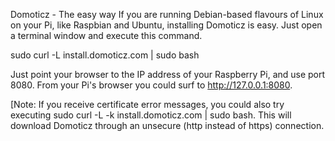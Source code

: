 Domoticz - The easy way
If you are running Debian-based flavours of Linux on your Pi, like Raspbian and Ubuntu, installing Domoticz is easy. Just open a terminal window and execute this command.


sudo curl -L install.domoticz.com | sudo bash


Just point your browser to the IP address of your Raspberry Pi, and use port 8080. From your Pi's browser you could surf to http://127.0.0.1:8080.

[Note: If you receive certificate error messages, you could also try executing sudo curl -L -k install.domoticz.com | sudo bash. This will download Domoticz through an unsecure (http instead of https) connection.

